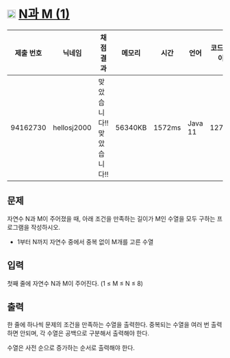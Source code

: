 # <img width="20px"  src="https://d2gd6pc034wcta.cloudfront.net/tier/8.svg" class="solvedac-tier"> [N과 M (1)](https://www.acmicpc.net/problem/15649) 

| 제출 번호 | 닉네임 | 채점 결과 | 메모리 | 시간 | 언어 | 코드 길이 |
|---|---|---|---|---|---|---|
|94162730| hellosj2000|맞았습니다!! 맞았습니다!!|56340KB|1572ms|Java 11|1275B|

## 문제
<p>자연수 N과 M이 주어졌을 때, 아래 조건을 만족하는 길이가 M인 수열을 모두 구하는 프로그램을 작성하시오.</p>

<ul>
	<li>1부터 N까지 자연수 중에서 중복 없이 M개를 고른 수열</li>
</ul>

## 입력
<p>첫째 줄에 자연수 N과 M이 주어진다. (1 ≤ M ≤ N ≤ 8)</p>

## 출력
<p>한 줄에 하나씩 문제의 조건을 만족하는 수열을 출력한다. 중복되는 수열을 여러 번 출력하면 안되며, 각 수열은 공백으로 구분해서 출력해야 한다.</p>

<p>수열은 사전 순으로 증가하는 순서로 출력해야 한다.</p>

